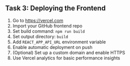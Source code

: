 ## Task 3: Deploying the Frontend

1. Go to https://vercel.com
2. Import your GitHub frontend repo
3. Set build command: `npm run build`
4. Set output directory: `build`
5. Add `REACT_APP_API_URL` environment variable
6. Enable automatic deployment on push
7. (Optional) Set up a custom domain and enable HTTPS
8. Use Vercel analytics for basic performance insights